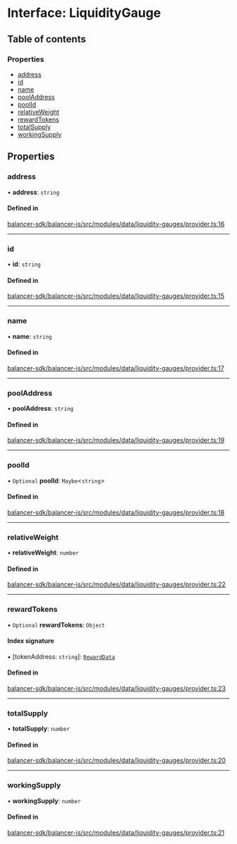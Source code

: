 # Interface: LiquidityGauge

## Table of contents

### Properties

- [address](LiquidityGauge.md#address)
- [id](LiquidityGauge.md#id)
- [name](LiquidityGauge.md#name)
- [poolAddress](LiquidityGauge.md#pooladdress)
- [poolId](LiquidityGauge.md#poolid)
- [relativeWeight](LiquidityGauge.md#relativeweight)
- [rewardTokens](LiquidityGauge.md#rewardtokens)
- [totalSupply](LiquidityGauge.md#totalsupply)
- [workingSupply](LiquidityGauge.md#workingsupply)

## Properties

### address

• **address**: `string`

#### Defined in

[balancer-sdk/balancer-js/src/modules/data/liquidity-gauges/provider.ts:16](https://github.com/balancer-labs/balancer-sdk/blob/c094037b/balancer-js/src/modules/data/liquidity-gauges/provider.ts#L16)

___

### id

• **id**: `string`

#### Defined in

[balancer-sdk/balancer-js/src/modules/data/liquidity-gauges/provider.ts:15](https://github.com/balancer-labs/balancer-sdk/blob/c094037b/balancer-js/src/modules/data/liquidity-gauges/provider.ts#L15)

___

### name

• **name**: `string`

#### Defined in

[balancer-sdk/balancer-js/src/modules/data/liquidity-gauges/provider.ts:17](https://github.com/balancer-labs/balancer-sdk/blob/c094037b/balancer-js/src/modules/data/liquidity-gauges/provider.ts#L17)

___

### poolAddress

• **poolAddress**: `string`

#### Defined in

[balancer-sdk/balancer-js/src/modules/data/liquidity-gauges/provider.ts:19](https://github.com/balancer-labs/balancer-sdk/blob/c094037b/balancer-js/src/modules/data/liquidity-gauges/provider.ts#L19)

___

### poolId

• `Optional` **poolId**: `Maybe`<`string`\>

#### Defined in

[balancer-sdk/balancer-js/src/modules/data/liquidity-gauges/provider.ts:18](https://github.com/balancer-labs/balancer-sdk/blob/c094037b/balancer-js/src/modules/data/liquidity-gauges/provider.ts#L18)

___

### relativeWeight

• **relativeWeight**: `number`

#### Defined in

[balancer-sdk/balancer-js/src/modules/data/liquidity-gauges/provider.ts:22](https://github.com/balancer-labs/balancer-sdk/blob/c094037b/balancer-js/src/modules/data/liquidity-gauges/provider.ts#L22)

___

### rewardTokens

• `Optional` **rewardTokens**: `Object`

#### Index signature

▪ [tokenAddress: `string`]: [`RewardData`](RewardData.md)

#### Defined in

[balancer-sdk/balancer-js/src/modules/data/liquidity-gauges/provider.ts:23](https://github.com/balancer-labs/balancer-sdk/blob/c094037b/balancer-js/src/modules/data/liquidity-gauges/provider.ts#L23)

___

### totalSupply

• **totalSupply**: `number`

#### Defined in

[balancer-sdk/balancer-js/src/modules/data/liquidity-gauges/provider.ts:20](https://github.com/balancer-labs/balancer-sdk/blob/c094037b/balancer-js/src/modules/data/liquidity-gauges/provider.ts#L20)

___

### workingSupply

• **workingSupply**: `number`

#### Defined in

[balancer-sdk/balancer-js/src/modules/data/liquidity-gauges/provider.ts:21](https://github.com/balancer-labs/balancer-sdk/blob/c094037b/balancer-js/src/modules/data/liquidity-gauges/provider.ts#L21)
